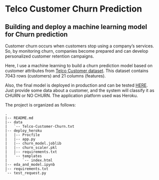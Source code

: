 # Telco Customer Churn Prediction
## Building and deploy a machine learning model for Churn prediction

Customer churn occurs when customers stop using a company’s services. So, by monitoring churn, companies become prepared and can develop personalized customer retention campaigns.

Here, I use a machine learning to build a churn prediction model based on customer attributes from <a href="https://www.kaggle.com/blastchar/telco-customer-churn" target="_blank">Telco Customer dataset</a>. This dataset contains 7043 rows (customers) and 21 columns (features).

Also, the final model is deployed in production and can be tested <a href="https://telco-churn-app.herokuapp.com/" target="_blank">HERE<a/>. Just provide some data about a customer, and the system will classify it as CHURN or NO CHURN.
The application platform used was Heroku.

The project is organized as follows:

```
.
|-- README.md
|-- data
|   `-- Telco-Customer-Churn.txt
|-- deploy_heroku
|   |-- Procfile
|   |-- app.py
|   |-- churn_model.joblib
|   |-- churn_scaler.pkl
|   |-- requirements.txt
|   `-- templates
|       `-- index.html
|-- eda_and_model.ipynb
|-- requirements.txt
`-- test_request.py
```

